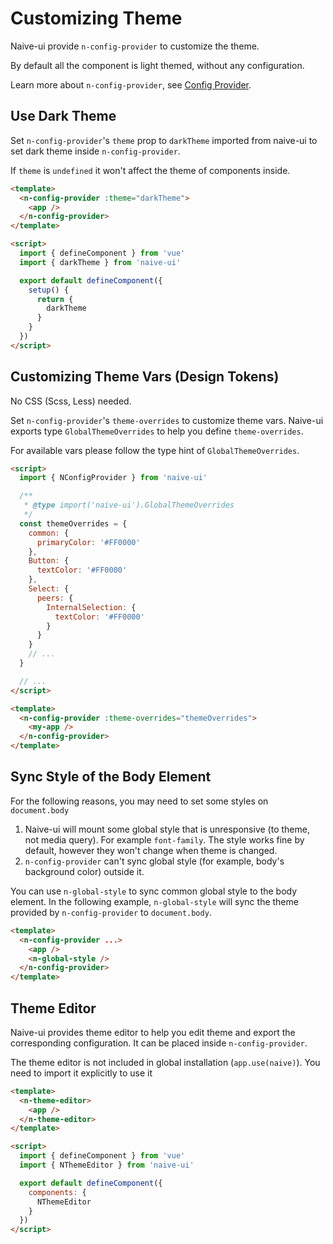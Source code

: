 <!--anchor:on-->

# Customizing Theme

Naive-ui provide `n-config-provider` to customize the theme.

By default all the component is light themed, without any configuration.

Learn more about `n-config-provider`, see [Config Provider](../components/config-provider).

## Use Dark Theme

Set `n-config-provider`'s `theme` prop to `darkTheme` imported from naive-ui to set dark theme inside `n-config-provider`.

If `theme` is `undefined` it won't affect the theme of components inside.

```html
<template>
  <n-config-provider :theme="darkTheme">
    <app />
  </n-config-provider>
</template>

<script>
  import { defineComponent } from 'vue'
  import { darkTheme } from 'naive-ui'

  export default defineComponent({
    setup() {
      return {
        darkTheme
      }
    }
  })
</script>
```

## Customizing Theme Vars (Design Tokens)

No CSS (Scss, Less) needed.

Set `n-config-provider`'s `theme-overrides` to customize theme vars. Naive-ui exports type `GlobalThemeOverrides` to help you define `theme-overrides`.

For available vars please follow the type hint of `GlobalThemeOverrides`.

```html
<script>
  import { NConfigProvider } from 'naive-ui'

  /**
   * @type import('naive-ui').GlobalThemeOverrides
   */
  const themeOverrides = {
    common: {
      primaryColor: '#FF0000'
    },
    Button: {
      textColor: '#FF0000'
    },
    Select: {
      peers: {
        InternalSelection: {
          textColor: '#FF0000'
        }
      }
    }
    // ...
  }

  // ...
</script>

<template>
  <n-config-provider :theme-overrides="themeOverrides">
    <my-app />
  </n-config-provider>
</template>
```

## Sync Style of the Body Element

For the following reasons, you may need to set some styles on `document.body`

1. Naive-ui will mount some global style that is unresponsive (to theme, not media query). For example `font-family`. The style works fine by default, however they won't change when theme is changed.
2. `n-config-provider` can't sync global style (for example, body's background color) outside it.

You can use `n-global-style` to sync common global style to the body element. In the following example, `n-global-style` will sync the theme provided by `n-config-provider` to `document.body`.

```html
<template>
  <n-config-provider ...>
    <app />
    <n-global-style />
  </n-config-provider>
</template>
```

## Theme Editor

Naive-ui provides theme editor to help you edit theme and export the corresponding configuration. It can be placed inside `n-config-provider`.

The theme editor is not included in global installation (`app.use(naive)`). You need to import it explicitly to use it

```html
<template>
  <n-theme-editor>
    <app />
  </n-theme-editor>
</template>

<script>
  import { defineComponent } from 'vue'
  import { NThemeEditor } from 'naive-ui'

  export default defineComponent({
    components: {
      NThemeEditor
    }
  })
</script>
```
